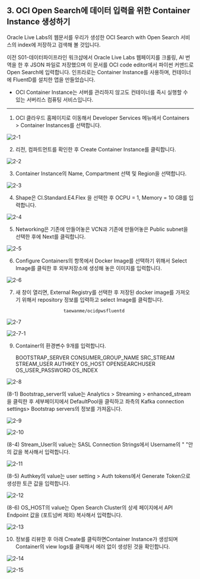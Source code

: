 ## 3. OCI Open Search에 데이터 입력을 위한 Container Instance 생성하기

Oracle Live Labs의 웹문서를 우리가 생성한 OCI Search with Open Search 서비스의 index에 저장하고 검색해 볼 것입니다. 

이전 S01-데이터파이프라인 워크샵에서 Oracle Live Labs 웹페이지를 크롤링, AI 번역을 한 후 JSON 파일로 저장했으며 이 문서를 OCI code editor에서 파이썬 커맨드로 
Open Search에 입력합니다. 인프라로는 Container Instance를 사용하며, 컨테이너에 FluentD를 설치한 앱을 만들었습니다. 

* OCI Container Instance는 서버를 관리하지 않고도 컨테이너를 즉시 실행할 수 있는 서버리스 컴퓨팅 서비스입니다. 
 
---

1. OCI 클라우드 홈페이지로 이동해서 Developer Services 메뉴에서 Containers > Container Instances를 선택합니다.

![2-1](https://github.com/oraclekr-data-platform/ODWS-S04-ADB-Data-Visualization/assets/150219167/b076b380-1c78-4fd8-aab1-21715063ec0e)

2. 리전, 컴파트먼트를 확인한 후 Create Container Instance를 클릭합니다.

![2-2](https://github.com/oraclekr-data-platform/ODWS-S04-ADB-Data-Visualization/assets/150219167/946aa428-7e53-47cb-8f4a-c0481827de1f)

3. Container Instance의 Name, Compartment 선택 및 Region을 선택합니다.

![2-3](https://github.com/oraclekr-data-platform/ODWS-S04-ADB-Data-Visualization/assets/150219167/ba7946be-f8bf-4700-8b6a-357ad53003d6)

4. Shape은 CI.Standard.E4.Flex 을 선택한 후 OCPU = 1, Memory = 10 GB를 입력합니다.

![2-4](https://github.com/oraclekr-data-platform/ODWS-S04-ADB-Data-Visualization/assets/150219167/27ed9359-3868-4e00-aa14-2fe528aadb8d)

5. Networking은 기존에 만들어놓은 VCN과 기존에 만들어놓은 Public subnet을 선택한 후에 Next를 클릭합니다.

![2-5](https://github.com/oraclekr-data-platform/ODWS-S04-ADB-Data-Visualization/assets/150219167/e0293e11-8268-4450-bd86-4cf7b5a83ac5)

6. Configure Containers의 항목에서 Docker Image를 선택하기 위해서 Select Image를 클릭한 후 외부저장소에 생성해 놓은 이미지를 입력합니다.

![2-6](https://github.com/oraclekr-data-platform/ODWS-S04-ADB-Data-Visualization/assets/150219167/1f8683d0-acd8-4e7a-86b2-5995858ab80d)

7. 새 창이 열리면, External Registry를 선택한 후 저장된 docker image를 가져오기 위해서 repository 정보를 입력하고 select Image를 클릭합니다.

                         taewanme/ocidpwsfluentd


![2-7](https://github.com/oraclekr-data-platform/ODWS-S04-ADB-Data-Visualization/assets/150219167/2aef8725-a9b4-4f47-9488-435d437d1a65)

![2-7-1](https://github.com/oraclekr-data-platform/ODWS-S04-ADB-Data-Visualization/assets/150219167/da3a54a1-618a-47ae-9939-0db3eb5bae2d)

9. Container의 환경변수 9개를 입력합니다.

    BOOTSTRAP_SERVER
    CONSUMER_GROUP_NAME 
    SRC_STREAM 
    STREAM_USER
    AUTHKEY
    OS_HOST 
    OPENSEARCHUSER
    OS_USER_PASSWORD
    OS_INDEX
    
               
![2-8](https://github.com/oraclekr-data-platform/ODWS-S04-ADB-Data-Visualization/assets/150219167/e3b7ed78-1434-44c8-9abb-6902d6a7c049)
                           
(8-1) Bootstrap_server의 value는 Analytics > Streaming > enhanced_stream을 클릭한 후 세부페이지에서 DefaultPool을 클릭하고 좌측의 Kafka connection settings> Bootstrap servers의 정보를 가져옵니다.

![2-9](https://github.com/oraclekr-data-platform/ODWS-S04-ADB-Data-Visualization/assets/150219167/5712d995-2f06-4b9d-898b-56813bb3d350)

![2-10](https://github.com/oraclekr-data-platform/ODWS-S04-ADB-Data-Visualization/assets/150219167/0ff1e1eb-2da7-4901-a512-5cffa84e277c)
                         
(8-4) Stream_User의 value는 SASL Connection Strings에서 Username의 " "안의 값을 복사해서 입력합니다.

![2-11](https://github.com/oraclekr-data-platform/ODWS-S04-ADB-Data-Visualization/assets/150219167/f8621344-477b-4e9c-8d4b-79bc5a2f2bb9)
                           
(8-5) Authkey의 value는 user setting > Auth tokens에서 Generate Token으로 생성한 토큰 값을 입력합니다.

![2-12](https://github.com/oraclekr-data-platform/ODWS-S04-ADB-Data-Visualization/assets/150219167/78d8bf1f-80d3-4829-8d6e-19d734c73f21)
                            
(8-6) OS_HOST의 value는 Open Search Cluster의 상세 페이지에서 API Endpoint 값을 (포트넘버 제외) 복사해서 입력합니다.

![2-13](https://github.com/oraclekr-data-platform/ODWS-S04-ADB-Data-Visualization/assets/150219167/4fc647e8-88fc-4b1d-ba87-081054cd9ff9)                        
                 
10. 정보를 리뷰한 후 아래 Create를 클릭하면Container Instance가 생성되며 Container의 view logs를 클릭해서 에러 없이 생성된 것을 확인합니다.

![2-14](https://github.com/oraclekr-data-platform/ODWS-S04-ADB-Data-Visualization/assets/150219167/81f54d08-4dbf-4943-a4a8-943c7e9339da)

![2-15](https://github.com/oraclekr-data-platform/ODWS-S04-ADB-Data-Visualization/assets/150219167/3d9499fe-88f5-4a2f-92dc-c1c14b3752bf)

